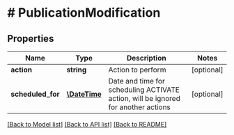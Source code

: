 # # PublicationModification

## Properties

Name | Type | Description | Notes
------------ | ------------- | ------------- | -------------
**action** | **string** | Action to perform | [optional] 
**scheduled_for** | [**\DateTime**](\DateTime.md) | Date and time for scheduling ACTIVATE action, will be ignored for another actions | [optional] 

[[Back to Model list]](../../README.md#documentation-for-models) [[Back to API list]](../../README.md#documentation-for-api-endpoints) [[Back to README]](../../README.md)


